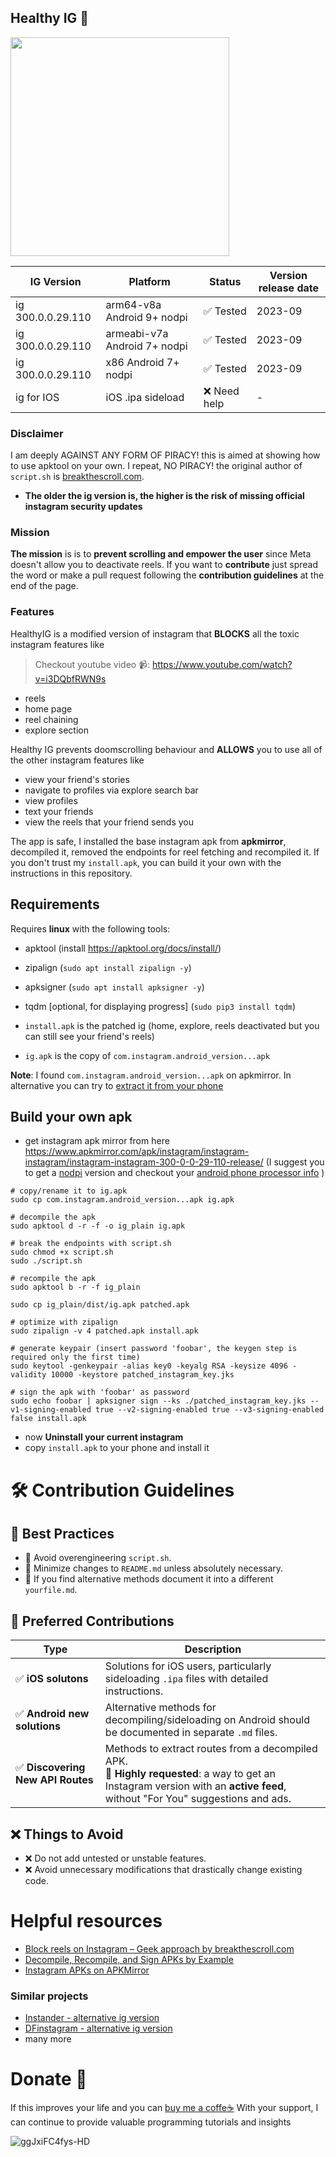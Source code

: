 ## Healthy IG 🌿

<img src="https://github.com/user-attachments/assets/c2b2658c-6cca-4100-bbfb-eba8ffd53ec2" width="350" />

| IG Version | Platform | Status | Version release date |
|------------|----------|--------|--------|
| ig 300.0.0.29.110 | arm64-v8a Android 9+ nodpi | ✅ Tested | 2023-09 |
| ig 300.0.0.29.110 | armeabi-v7a Android 7+ nodpi | ✅ Tested | 2023-09 |
| ig 300.0.0.29.110 | x86 Android 7+ nodpi | ✅ Tested | 2023-09 |
| ig for IOS | iOS .ipa sideload | ❌ Need help | - |

### Disclaimer
I am deeply AGAINST ANY FORM OF PIRACY!
this is aimed at showing how to use apktool on your own.
I repeat, NO PIRACY!
the original author of `script.sh` is [breakthescroll.com](https://breakthescroll.com/).

- **The older the ig version is, the higher is the risk of missing official instagram security updates**
### Mission
**The mission** is is to **prevent scrolling and empower the user** since Meta doesn't allow you to deactivate reels.
If you want to **contribute** just spread the word or make a pull request following the **contribution guidelines** at the end of the page.
### Features

HealthyIG is a modified version of instagram that **BLOCKS** all the toxic instagram features like
> Checkout youtube video 📹: https://www.youtube.com/watch?v=i3DQbfRWN9s

- reels
- home page
- reel chaining 
- explore section

Healthy IG prevents doomscrolling behaviour and **ALLOWS** you to use all of the other
instagram features like

- view your friend's stories
- navigate to profiles via explore search bar
- view profiles
- text your friends
- view the reels that your friend sends you

The app is safe, I installed the base instagram apk from **apkmirror**, decompiled it, removed the endpoints
for reel fetching and recompiled it. If you don't trust my `install.apk`, you can build it your own with the instructions in this repository.

## Requirements
Requires **linux** with the following tools:

- apktool (install https://apktool.org/docs/install/)
- zipalign (`sudo apt install zipalign -y`)
- apksigner (`sudo apt install apksigner -y`)
- tqdm [optional, for displaying progress] (`sudo pip3 install tqdm`)

- `install.apk` is the patched ig (home, explore, reels deactivated but you can still see your friend's reels)
- `ig.apk` is the copy of `com.instagram.android_version...apk`

**Note**: I found `com.instagram.android_version...apk` on apkmirror. In alternative you can try to [extract it from your phone](https://breakthescroll.com/block-reels-instagram/)

## Build your own apk
- get instagram apk mirror from here https://www.apkmirror.com/apk/instagram/instagram-instagram/instagram-instagram-300-0-0-29-110-release/ (I suggest you to get a [nodpi](https://www.reddit.com/r/AndroidQuestions/comments/3tjtdg/whats_the_difference_between_downloading_a_nodpi/?rdt=33617) version and checkout your [android phone processor info](https://www.droidviews.com/check-android-phones-processor/) )

```
# copy/rename it to ig.apk
sudo cp com.instagram.android_version...apk ig.apk

# decompile the apk
sudo apktool d -r -f -o ig_plain ig.apk

# break the endpoints with script.sh
sudo chmod +x script.sh
sudo ./script.sh

# recompile the apk
sudo apktool b -r -f ig_plain

sudo cp ig_plain/dist/ig.apk patched.apk

# optimize with zipalign
sudo zipalign -v 4 patched.apk install.apk

# generate keypair (insert password 'foobar', the keygen step is required only the first time)
sudo keytool -genkeypair -alias key0 -keyalg RSA -keysize 4096 -validity 10000 -keystore patched_instagram_key.jks

# sign the apk with 'foobar' as password
sudo echo foobar | apksigner sign --ks ./patched_instagram_key.jks --v1-signing-enabled true --v2-signing-enabled true --v3-signing-enabled false install.apk
```
- now **Uninstall your current instagram**
- copy `install.apk` to your phone and install it

# 🛠️ Contribution Guidelines

## 🚀 Best Practices
- 🔹 Avoid overengineering `script.sh`.
- 🔹 Minimize changes to `README.md` unless absolutely necessary.
- 🔹 If you find alternative methods document it into a different `yourfile.md`.
## 🎯 Preferred Contributions
| Type | Description |
|------|------------|
| ✅ **iOS solutons** | Solutions for iOS users, particularly sideloading `.ipa` files with detailed instructions. |
| ✅ **Android new solutions** | Alternative methods for decompiling/sideloading on Android should be documented in separate `.md` files. |
| ✅ **Discovering New API Routes** | Methods to extract routes from a decompiled APK.<br>📌 **Highly requested**: a way to get an Instagram version with an **active feed**, without "For You" suggestions and ads. |

## ❌ Things to Avoid
- ❌ Do not add untested or unstable features.
- ❌ Avoid unnecessary modifications that drastically change existing code.

# Helpful resources
* [Block reels on Instagram – Geek approach by breakthescroll.com](https://breakthescroll.com/block-reels-instagram/)
* [Decompile, Recompile, and Sign APKs by Example](https://umatechnology.org/decompile-recompile-and-sign-apks-by-example/)
* [Instagram APKs on APKMirror](https://www.apkmirror.com/apk/instagram/)
### Similar projects
* [Instander - alternative ig version](https://instandersapp.com/)
* [DFinstagram - alternative ig version](https://www.distractionfreeapps.com/)
* many more
# Donate 🎁
If this improves your life and you can [buy me a coffe☕](https://buymeacoffee.com/servizibon0) With your support, I can continue to provide valuable programming tutorials and insights

![ggJxiFC4fys-HD](https://github.com/user-attachments/assets/0ff89cc0-c1f8-4356-a0bc-23d594b99df2)

